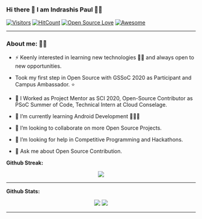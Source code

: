 <!--
### Hi there 👋
**IndraP24/IndraP24** is a ✨ _special_ ✨ repository because its `README.md` (this file) appears on your GitHub profile.

Here are some ideas to get you started:

- 🔭 I’m currently working on ...
- 🌱 I’m currently learning ...
- 👯 I’m looking to collaborate on ...
- 🤔 I’m looking for help with ...
- 💬 Ask me about ...
- 📫 How to reach me: ...
- 😄 Pronouns: ...
- ⚡ Fun fact: ...
-->


### Hi there 👋 I am  Indrashis Paul 👩‍💻 


[![Visitors](https://visitor-badge.glitch.me/badge?page_id=IndraP24.visitor-badge)](https://github.com/IndraP24)
[![HitCount](http://hits.dwyl.com/IndraP24/IndraP24.svg)](http://hits.dwyl.com/IndraP24/IndraP24)
[![Open Source Love](https://badges.frapsoft.com/os/v2/open-source.svg?v=103)](https://github.com/IndraP24) 
[![Awesome](https://cdn.rawgit.com/sindresorhus/awesome/d7305f38d29fed78fa85652e3a63e154dd8e8829/media/badge.svg)](https://github.com/IndraP24)


<!--
**JyotiJauhari/JyotiJauhari** is a ✨ _special_ ✨ repository because its `README.md` (this file) appears on your GitHub profile.
Here are some ideas to get you started:
-->

<!-- ⚡Loves Healthy Competition 👩‍💻 Lets have one! 
<img align="center" alt="GIF" src="https://github.com/JyotiJauhari/JyotiJauhari/blob/master/gif/girlGOcodeojoo.gif" width="400px" height = "200px" />
-->
---

### About me: 🤗😀

- ⚡ Keenly interested in learning new technologies 👩‍💻  and always open to new opportunities.

- Took my first step in Open Source with GSSoC 2020 as Participant and Campus Ambassador. ⭐

- 🔭 I Worked as Project Mentor as SCI 2020, Open-Source Contributor as PSoC Summer of Code, Technical Intern at Cloud Conselage.

- 🌱 I’m currently learning Android Development 👩‍💻✨

- 👯 I’m looking to collaborate on more Open Source Projects.

- 🤔 I’m looking for help in Competitive Programming and Hackathons.

- 💬 Ask me about Open Source Contribution.
<!---
- 📫 How to reach me:    [![Linkedin Badge](https://img.shields.io/badge/-IndraP24-blue?style=flat-square&logo=Linkedin&logoColor=white&link=https://www.linkedin.com/in/jyoti-jauhari-007b7417b/)](https://www.linkedin.com/in/jyoti-jauhari-007b7417b/)

---
<!--- ⚡ Fun fact: Can surf websites and tech stuffs for hours 😅😁, loves to look at ⭐. --->

**Github Streak:**
<p align = "center">
  <img src = "https://github-readme-streak-stats.herokuapp.com/?user=IndraP24">
</p>

---

**Github Stats:**

<p align="center">
  
  <img src="https://github-readme-stats.vercel.app/api?username=IndraP24&hide=stars&show_icons=true&line_height=48">
  <img src="https://github-readme-stats.vercel.app/api/top-langs/?username=IndraP24&count_private=true">

</p>

---
